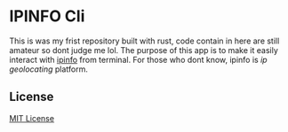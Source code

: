 # IPINFO Cli

This is was my frist repository built with rust, code contain in here are still amateur so dont judge me lol. The purpose of this app is to make it easily interact with [ipinfo](https://ipinfo.io) from terminal. For those who dont know, ipinfo is _ip geolocating_ platform.

## License

[MIT License](https://opensource.org/licenses/MIT)
